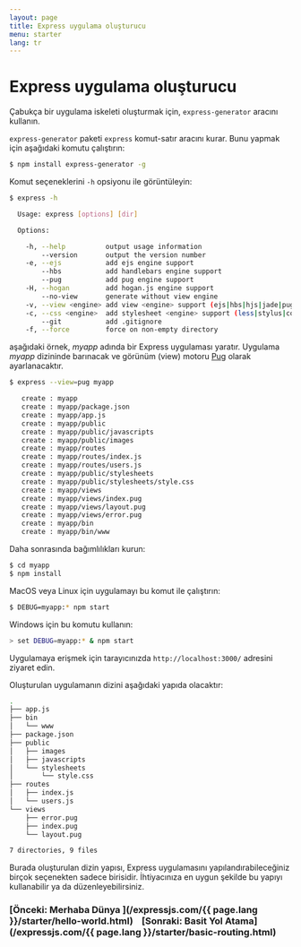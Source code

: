 ```yaml
---
layout: page
title: Express uygulama oluşturucu
menu: starter
lang: tr
---
```

# Express uygulama oluşturucu

Çabukça bir uygulama iskeleti oluşturmak için, `express-generator` aracını kullanın.

`express-generator` paketi `express` komut-satır aracını kurar. Bunu yapmak için aşağıdaki komutu çalıştırın:

```sh
$ npm install express-generator -g
```

Komut seçeneklerini `-h` opsiyonu ile görüntüleyin:

```sh
$ express -h

  Usage: express [options] [dir]

  Options:

    -h, --help          output usage information
        --version       output the version number
    -e, --ejs           add ejs engine support
        --hbs           add handlebars engine support
        --pug           add pug engine support
    -H, --hogan         add hogan.js engine support
        --no-view       generate without view engine
    -v, --view <engine> add view <engine> support (ejs|hbs|hjs|jade|pug|twig|vash) (defaults to jade)
    -c, --css <engine>  add stylesheet <engine> support (less|stylus|compass|sass) (defaults to plain css)
        --git           add .gitignore
    -f, --force         force on non-empty directory
```

aşağıdaki örnek, _myapp_ adında bir Express uygulaması yaratır. Uygulama _myapp_ dizininde barınacak ve görünüm (view) motoru <a href="https://pugjs.org/" target="_blank" title="Pug documentation">Pug</a> olarak ayarlanacaktır.

```sh
$ express --view=pug myapp

   create : myapp
   create : myapp/package.json
   create : myapp/app.js
   create : myapp/public
   create : myapp/public/javascripts
   create : myapp/public/images
   create : myapp/routes
   create : myapp/routes/index.js
   create : myapp/routes/users.js
   create : myapp/public/stylesheets
   create : myapp/public/stylesheets/style.css
   create : myapp/views
   create : myapp/views/index.pug
   create : myapp/views/layout.pug
   create : myapp/views/error.pug
   create : myapp/bin
   create : myapp/bin/www
```

Daha sonrasında bağımlılıkları kurun:

```sh
$ cd myapp
$ npm install
```

MacOS veya Linux için uygulamayı bu komut ile çalıştırın:

```sh
$ DEBUG=myapp:* npm start
```

Windows için bu komutu kullanın:

```sh
> set DEBUG=myapp:* & npm start
```

Uygulamaya erişmek için tarayıcınızda `http://localhost:3000/` adresini ziyaret edin.

Oluşturulan uygulamanın dizini aşağıdaki yapıda olacaktır:

```sh
.
├── app.js
├── bin
│   └── www
├── package.json
├── public
│   ├── images
│   ├── javascripts
│   └── stylesheets
│       └── style.css
├── routes
│   ├── index.js
│   └── users.js
└── views
    ├── error.pug
    ├── index.pug
    └── layout.pug

7 directories, 9 files
```

<div class="doc-box doc-info" markdown="1">
Burada oluşturulan dizin yapısı, Express uygulamasını yapılandırabileceğiniz birçok seçenekten sadece birisidir. İhtiyacınıza en uygun şekilde bu yapıyı kullanabilir ya da düzenleyebilirsiniz.
</div>

###  [Önceki: Merhaba Dünya ](/expressjs.com/{{ page.lang }}/starter/hello-world.html)&nbsp;&nbsp;&nbsp;&nbsp;[Sonraki: Basit Yol Atama](/expressjs.com/{{ page.lang }}/starter/basic-routing.html)
